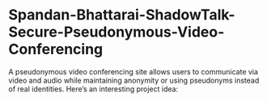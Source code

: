 # Spandan-Bhattarai-ShadowTalk-Secure-Pseudonymous-Video-Conferencing
A pseudonymous video conferencing site allows users to communicate via video and audio while maintaining anonymity or using pseudonyms instead of real identities. Here’s an interesting project idea:
